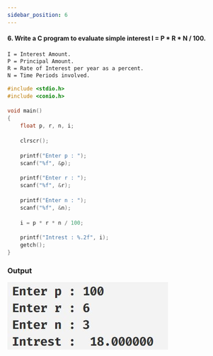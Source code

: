 ```yaml
---
sidebar_position: 6
---
```


#### 6. Write a C program to evaluate simple interest I = P \* R \* N / 100.

    I = Interest Amount.
    P = Principal Amount.
    R = Rate of Interest per year as a percent.
    N = Time Periods involved.

```c
#include <stdio.h>
#include <conio.h>

void main()
{
    float p, r, n, i;

    clrscr();

    printf("Enter p : ");
    scanf("%f", &p);

    printf("Enter r : ");
    scanf("%f", &r);

    printf("Enter n : ");
    scanf("%f", &n);

    i = p * r * n / 100;

    printf("Intrest : %.2f", i);
    getch();
}
```

### Output

![d](outputs\Practical-06.c.jpg)

